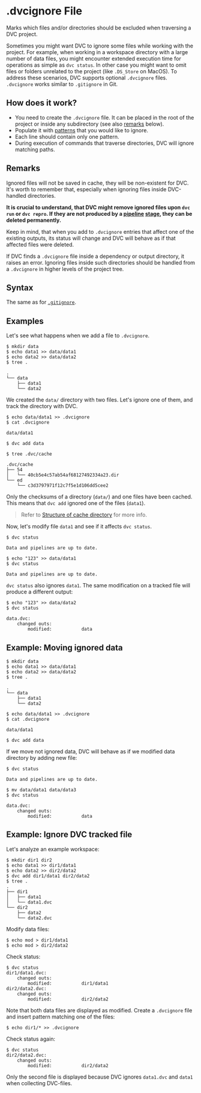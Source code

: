 # .dvcignore File

Marks which files and/or directories should be excluded when traversing a
<abbr>DVC project</abbr>.

Sometimes you might want DVC to ignore some files while working with the
project. For example, when working in a <abbr>workspace</abbr> directory with a
large number of data files, you might encounter extended execution time for
operations as simple as `dvc status`. In other case you might want to omit files
or folders unrelated to the project (like `.DS_Store` on MacOS). To address
these scenarios, DVC supports optional `.dvcignore` files. `.dvcignore` works
similar to `.gitignore` in Git.

## How does it work?

- You need to create the `.dvcignore` file. It can be placed in the root of the
  project or inside any subdirectory (see also [remarks](#Remarks) below).
- Populate it with [patterns](https://git-scm.com/docs/gitignore) that you would
  like to ignore.
- Each line should contain only one pattern.
- During execution of commands that traverse directories, DVC will ignore
  matching paths.

## Remarks

Ignored files will not be saved in <abbr>cache</abbr>, they will be non-existent
for DVC. It's worth to remember that, especially when ignoring files inside
DVC-handled directories.

**It is crucial to understand, that DVC might remove ignored files upon
`dvc run` or `dvc repro`. If they are not produced by a
[pipeline](/doc/command-reference/pipeline) [stage](/doc/command-reference/run),
they can be deleted permanently.**

Keep in mind, that when you add to `.dvcignore` entries that affect one of the
existing <abbr>outputs</abbr>, its status will change and DVC will behave as if
that affected files were deleted.

If DVC finds a `.dvcignore` file inside a dependency or output directory, it
raises an error. Ignoring files inside such directories should be handled from a
`.dvcignore` in higher levels of the project tree.

## Syntax

The same as for [`.gitignore`](https://git-scm.com/docs/gitignore).

## Examples

Let's see what happens when we add a file to `.dvcignore`.

```dvc
$ mkdir data
$ echo data1 >> data/data1
$ echo data2 >> data/data2
$ tree .

.
└── data
    ├── data1
    └── data2
```

We created the `data/` directory with two files. Let's ignore one of them, and
track the directory with DVC.

```dvc
$ echo data/data1 >> .dvcignore
$ cat .dvcignore

data/data1

$ dvc add data

$ tree .dvc/cache

.dvc/cache
├── 54
│   └── 40cb5e4c57ab54af68127492334a23.dir
└── ed
    └── c3d3797971f12c7f5e1d106dd5cee2
```

Only the checksums of a directory (`data/`) and one files have been
<abbr>cached</abbr>. This means that `dvc add` ignored one of the files
(`data1`).

> Refer to
> [Structure of cache directory](/doc/user-guide/dvc-files-and-directories#structure-of-cache-directory)
> for more info.

Now, let's modify file `data1` and see if it affects `dvc status`.

```dvc
$ dvc status

Data and pipelines are up to date.

$ echo "123" >> data/data1
$ dvc status

Data and pipelines are up to date.
```

`dvc status` also ignores `data1`. The same modification on a tracked file will
produce a different output:

```dvc
$ echo "123" >> data/data2
$ dvc status

data.dvc:
	changed outs:
		modified:           data
```

## Example: Moving ignored data

```dvc
$ mkdir data
$ echo data1 >> data/data1
$ echo data2 >> data/data2
$ tree .

.
└── data
    ├── data1
    └── data2

$ echo data/data1 >> .dvcignore
$ cat .dvcignore

data/data1

$ dvc add data
```

If we move not ignored data, DVC will behave as if we modified data directory by
adding new file:

```dvc
$ dvc status

Data and pipelines are up to date.

$ mv data/data1 data/data3
$ dvc status

data.dvc:
	changed outs:
		modified:           data
```

## Example: Ignore DVC tracked file

Let's analyze an example <abbr>workspace</abbr>:

```dvc
$ mkdir dir1 dir2
$ echo data1 >> dir1/data1
$ echo data2 >> dir2/data2
$ dvc add dir1/data1 dir2/data2
$ tree .
.
├── dir1
│   ├── data1
│   └── data1.dvc
└── dir2
    ├── data2
    └── data2.dvc
```

Modify data files:

```dvc
$ echo mod > dir1/data1
$ echo mod > dir2/data2
```

Check status:

```dvc
$ dvc status
dir1/data1.dvc:
	changed outs:
		modified:           dir1/data1
dir2/data2.dvc:
	changed outs:
		modified:           dir2/data2
```

Note that both data files are displayed as modified. Create a `.dvcignore` file
and insert pattern matching one of the files:

```dvc
$ echo dir1/* >> .dvcignore
```

Check status again:

```dvc
$ dvc status
dir2/data2.dvc:
	changed outs:
		modified:           dir2/data2
```

Only the second file is displayed because DVC ignores `data1.dvc` and `data1`
when collecting DVC-files.
